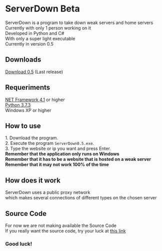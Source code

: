 # ServerDown Beta
<div>
	ServerDown is a program to take down weak servers and home servers
	<br>
	Currently with only 1 person working on it
	<br>
	Developed in Python and C#
	<br>
	With only a super light executable
	<br>
	Currently in version 0.5
</div>


## Downloads
<div>
	<a href="https://github.com/RitzyVex/ServerDown/releases/download/v0.5/ServerDown0.5.exe">Download 0.5</a> (Last release)
</div>


## Requeriments
<div>
	<a href="https://bit.ly/30n8xmk">NET Framework 4.1</a> or higher
	<br>
	<a href="https://bit.ly/3brLCwB">Python 3.7.3</a>
	<br>
	Windows XP or higher
</div>


## How to use
<div>
	1. Download the program.
	<br>
	2. Execute the program <code>ServerDown0.5.exe</code>.
	<br>
	3. Type the website or ip you want and press Enter.
	<b>
		<br>
		Remember that the application only runs on Windows
		<br>
		Remember that it has to be a website that is hosted on a weak server
		<br>
		Remember that it may not work 100% of the time
	</b>
</div>


## How does it work
<div>
	ServerDown uses a public proxy network
	<br>
	which makes several connections of different types on the chosen server
</div>

 
## Source Code
<div>
	For now we are not making available the Source Code
	<br>
	If you really want the source code, try your luck at <a href="http://bit.do/SvDnCodeRef">this link</a>
</div>


### Good luck!
